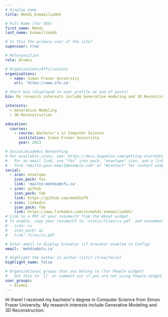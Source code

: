 ```yaml
---
# Display name
title: Mehdi Esmaeilzadeh

# Full Name (for SEO)
first_name: Mehdi
last_name: Esmaeilzadeh

# Is this the primary user of the site?
superuser: true

# Role/position
role: Alumni

# Organizations/Affiliations
organizations:
  - name: Simon Fraser University
    url: 'https://www.sfu.ca'

# Short bio (displayed in user profile at end of posts)
bio: My research interests include Generative modeling and 3D Reconstruction.

interests:
  - Generative Modeling
  - 3D Reconstruction

education:
  courses:
    - course: Bachelor's in Computer Science
      institution: Simon Fraser University
      year: 2023

# Social/Academic Networking
# For available icons, see: https://docs.hugoblox.com/getting-started/page-builder/#icons
#   For an email link, use "fas" icon pack, "envelope" icon, and a link in the
#   form "mailto:your-email@example.com" or "#contact" for contact widget.
social:
  - icon: envelope
    icon_pack: fas
    link: 'mailto:mehdie@sfu.ca'
  - icon: github
    icon_pack: fab
    link: https://github.com/mehdie79
  - icon: linkedin
    icon_pack: fab
    link: https://www.linkedin.com/in/mehdi-esmaeilzadeh/
# Link to a PDF of your resume/CV from the About widget.
# To enable, copy your resume/CV to `static/files/cv.pdf` and uncomment the lines below.
# - icon: cv
#   icon_pack: ai
#   link: files/cv.pdf

# Enter email to display Gravatar (if Gravatar enabled in Config)
email: 'mehdie@sfu.ca'

# Highlight the author in author lists? (true/false)
highlight_name: false

# Organizational groups that you belong to (for People widget)
#   Set this to `[]` or comment out if you are not using People widget.
user_groups:
  - Alumni
---
```


Hi there! I received my bachelor's degree in Computer Science from Simon Fraser University. My research interests include Generative Modeling and 3D Reconstruction. 